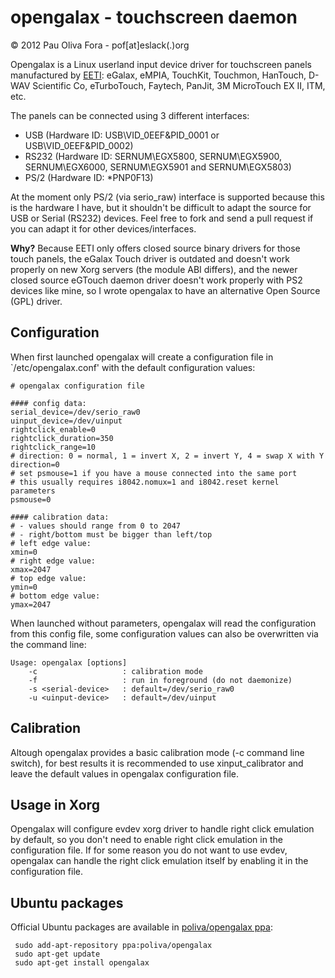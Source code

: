 opengalax - touchscreen daemon
==============================

&copy; 2012 Pau Oliva Fora - pof[at]eslack(.)org

Opengalax is a Linux userland input device driver for touchscreen panels manufactured by [EETI](http://home.eeti.com.tw/web20/eGalaxTouchDriver/linuxDriver.htm): eGalax, eMPIA, TouchKit, Touchmon, HanTouch, D-WAV Scientific Co, eTurboTouch, Faytech, PanJit, 3M MicroTouch EX II, ITM, etc.

The panels can be connected using 3 different interfaces: 
- USB (Hardware ID: USB\VID_0EEF&PID_0001 or USB\VID_0EEF&PID_0002)
- RS232 (Hardware ID: SERNUM\EGX5800, SERNUM\EGX5900, SERNUM\EGX6000, SERNUM\EGX5901 and SERNUM\EGX5803)
- PS/2 (Hardware ID: *PNP0F13)

At the moment only PS/2 (via serio_raw) interface is supported because this is the hardware I have, but it shouldn't be
difficult to adapt the source for USB or Serial (RS232) devices. Feel free to fork and send a pull request if you can
adapt it for other devices/interfaces.

**Why?** Because EETI only offers closed source binary drivers for those touch panels, the eGalax Touch driver is outdated
and doesn't work properly on new Xorg servers (the module ABI differs), and the newer closed source eGTouch daemon driver
doesn't work properly with PS2 devices like mine, so I wrote opengalax to have an alternative Open Source (GPL) driver.


Configuration
-------------

When first launched opengalax will create a configuration file in `/etc/opengalax.conf' with the default configuration values:

    # opengalax configuration file

    #### config data:
    serial_device=/dev/serio_raw0
    uinput_device=/dev/uinput
    rightclick_enable=0
    rightclick_duration=350
    rightclick_range=10
    # direction: 0 = normal, 1 = invert X, 2 = invert Y, 4 = swap X with Y
    direction=0
    # set psmouse=1 if you have a mouse connected into the same port
    # this usually requires i8042.nomux=1 and i8042.reset kernel parameters
    psmouse=0

    #### calibration data:
    # - values should range from 0 to 2047
    # - right/bottom must be bigger than left/top
    # left edge value:
    xmin=0
    # right edge value:
    xmax=2047
    # top edge value:
    ymin=0
    # bottom edge value:
    ymax=2047


When launched without parameters, opengalax will read the configuration from this
config file, some configuration values can also be overwritten via the command line:

    Usage: opengalax [options]
        -c                   : calibration mode
    	-f                   : run in foreground (do not daemonize)
    	-s <serial-device>   : default=/dev/serio_raw0
    	-u <uinput-device>   : default=/dev/uinput


Calibration
-----------

Altough opengalax provides a basic calibration mode (-c command line switch), for best results
it is recommended to use xinput_calibrator and leave the default values in opengalax configuration file.

Usage in Xorg
-------------

Opengalax will configure evdev xorg driver to handle right click emulation by default, so you don't need
to enable right click emulation in the configuration file. If for some reason you do not want to use evdev,
opengalax can handle the right click emulation itself by enabling it in the configuration file.

Ubuntu packages
---------------
Official Ubuntu packages are available in [poliva/opengalax ppa](https://launchpad.net/~poliva/+archive/opengalax):

     sudo add-apt-repository ppa:poliva/opengalax
     sudo apt-get update
     sudo apt-get install opengalax